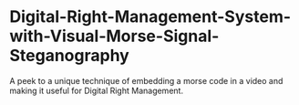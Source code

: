 # Digital-Right-Management-System-with-Visual-Morse-Signal-Steganography
A peek to a unique technique of embedding a morse code in a video and making it useful for Digital Right Management.
